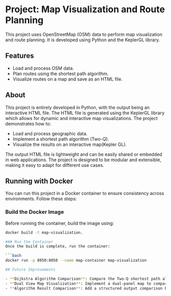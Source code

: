 # **Project: Map Visualization and Route Planning**  

This project uses OpenStreetMap (OSM) data to perform map visualization and route planning. It is developed using Python and the KeplerGL library.  

## **Features**  
- Load and process OSM data.  
- Plan routes using the shortest path algorithm.  
- Visualize routes on a map and save as an HTML file.  

## About
This project is entirely developed in Python, with the output being an 
interactive HTML file. The HTML file is generated using the KeplerGL library 
which allows for dynamic and interactive map visualizations. The project 
demonstrates how to:
- Load and process geographic data.
- Implement a shortest path algorithm (Two-Q).
- Visualize the results on an interactive map(Kepler GL).

The output HTML file is lightweight and can be easily shared or embedded in web 
applications. The project is designed to be modular and extensible, making it 
easy to adapt for different use cases.

## Running with Docker  

You can run this project in a Docker container to ensure consistency across environments. Follow these steps:  

### Build the Docker Image  
Before running the container, build the image using:  
```bash
docker build -t map-visualization.

### Run the Container  
Once the build is complete, run the container:  

```bash
docker run -p 8050:8050 --name map-container map-visualization

## Future Improvements  

- **Dijkstra Algorithm Comparison**: Compare the Two-Q shortest path algorithm with Dijkstra’s algorithm.  
- **Dual View Map Visualization**: Implement a dual-panel map to compare different routing results.  
- **Algorithm Result Comparison**: Add a structured output comparison between multiple shortest path algorithms.  




